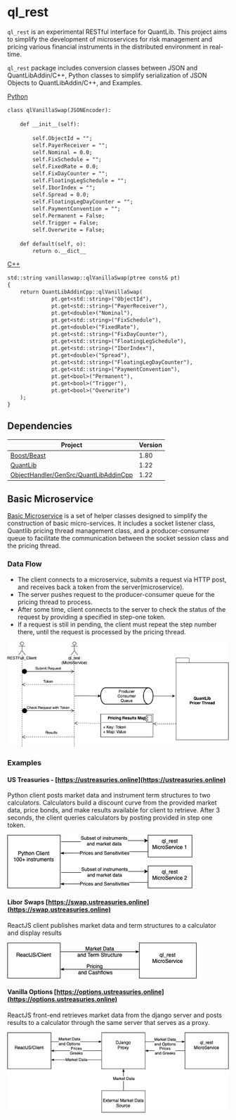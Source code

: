 # ql_rest

`ql_rest` is an experimental RESTful interface for QuantLib. This project aims to simplify the development of microservices for risk management and pricing various financial instruments in the distributed environment in real-time.

`ql_rest` package includes conversion classes between JSON and QuantLibAddin/C++, Python classes to simplify serialization of JSON Objects to QuantLibAddin/C++, and Examples.

[Python](https://github.com/mkipnis/ql_rest/blob/master/qlrest/python_package/src/ql_rest/vanillaswap.py)
```
class qlVanillaSwap(JSONEncoder):

    def __init__(self):
        
        self.ObjectId = "";
        self.PayerReceiver = "";
        self.Nominal = 0.0;
        self.FixSchedule = "";
        self.FixedRate = 0.0;
        self.FixDayCounter = "";
        self.FloatingLegSchedule = "";
        self.IborIndex = "";
        self.Spread = 0.0;
        self.FloatingLegDayCounter = "";
        self.PaymentConvention = "";
        self.Permanent = False;
        self.Trigger = False;
        self.Overwrite = False;

    def default(self, o):
        return o.__dict__
```

[C++](https://github.com/mkipnis/ql_rest/blob/master/qlrest/vanillaswap_reader.cpp)
```
std::string vanillaswap::qlVanillaSwap(ptree const& pt)
{
    return QuantLibAddinCpp::qlVanillaSwap(
              pt.get<std::string>("ObjectId"),
              pt.get<std::string>("PayerReceiver"),
              pt.get<double>("Nominal"),
              pt.get<std::string>("FixSchedule"),
              pt.get<double>("FixedRate"),
              pt.get<std::string>("FixDayCounter"),
              pt.get<std::string>("FloatingLegSchedule"),
              pt.get<std::string>("IborIndex"),
              pt.get<double>("Spread"),
              pt.get<std::string>("FloatingLegDayCounter"),
              pt.get<std::string>("PaymentConvention"),
              pt.get<bool>("Permanent"),
              pt.get<bool>("Trigger"),
              pt.get<bool>("Overwrite")
    );
}
```


## Dependencies

| Project| Version|
| ------ | ------ |
| [Boost/Beast](https://www.boost.org/doc/libs/1_80_0/libs/beast/doc/html/index.html)| 1.80 |
| [QuantLib](https://github.com/lballabio/QuantLib/releases) | 1.22 |
| [ObjectHandler/GenSrc/QuantLibAddinCpp](https://github.com/eehlers/QuantLibAddin-Old/releases/tag/QuantLibAddin-v1.22) | 1.22 |


## Basic Microservice 
[Basic Microservice](https://github.com/mkipnis/ql_rest/blob/master/qlrest/basic_microservice.hpp) is a set of helper classes designed to simplify the construction of basic micro-services. It includes a socket listener class, Quantlib pricing thread management class, and a producer-consumer queue to facilitate the communication between the socket session class and the pricing thread.


### Data Flow
* The client connects to a microservice, submits a request via HTTP post, and receives back a token from the server(microservice).
* The server pushes request to the producer-consumer queue for the pricing thread to process.
* After some time, client connects to the server to check the status of the request by providing a specified in step-one token.
* If a request is still in pending, the client must repeat the step number there, until the request is processed by the pricing thread.

![N|Solid](https://github.com/mkipnis/ql_rest/blob/master/misc/basic_micro_service.png?raw=true)



### Examples

#### US Treasuries - [https://ustreasuries.online](https://ustreasuries.online)
Python client posts market data and instrument term structures to two calculators.  Calculators build a discount curve from the provided market data, price bonds, and make results available for client to retrieve.  After 3 seconds, the client queries calculators by posting provided in step one token.

![N|Solid](https://github.com/mkipnis/ql_rest/blob/master/misc/example_ustreasuries.png?raw=true)

 
#### Libor Swaps [https://swap.ustreasuries.online](https://swap.ustreasuries.online)
ReactJS client publishes market data and term structures to a calculator and display results

![N|Solid](https://github.com/mkipnis/ql_rest/blob/master/misc/example_libor_swaps.png?raw=true)


#### Vanilla Options [https://options.ustreasuries.online](https://options.ustreasuries.online)
ReactJS front-end retrieves market data from the django server and posts results to a calculator through the same server that serves as a proxy.

![N|Solid](https://github.com/mkipnis/ql_rest/blob/master/misc/example_options.png?raw=true)

